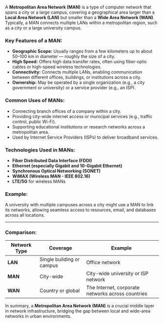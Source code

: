 A **Metropolitan Area Network (MAN)** is a type of computer network that spans a city or a large campus, covering a geographical area larger than a **Local Area Network (LAN)** but smaller than a **Wide Area Network (WAN)**. Typically, a MAN connects multiple LANs within a metropolitan region, such as a city or a large university campus.

### Key Features of a MAN:

- **Geographic Scope:** Usually ranges from a few kilometers up to about 50–100 km in diameter — roughly the size of a city.
- **High Speed:** Offers high data transfer rates, often using fiber-optic cables or high-speed wireless technologies.
- **Connectivity:** Connects multiple LANs, enabling communication between different offices, buildings, or institutions across a city.
- **Ownership:** May be operated by a single organization (e.g., a city government or university) or a service provider (e.g., an ISP).

### Common Uses of MANs:

- Connecting branch offices of a company within a city.
- Providing city-wide internet access or municipal services (e.g., traffic control, public Wi-Fi).
- Supporting educational institutions or research networks across a metropolitan area.
- Used by Internet Service Providers (ISPs) to deliver broadband services.

### Technologies Used in MANs:

- **Fiber Distributed Data Interface (FDDI)**
- **Ethernet (especially Gigabit and 10-Gigabit Ethernet)**
- **Synchronous Optical Networking (SONET)**
- **WiMAX (Wireless MAN - IEEE 802.16)**
- **LTE/5G** for wireless MANs

### Example:

A university with multiple campuses across a city might use a MAN to link its networks, allowing seamless access to resources, email, and databases across all locations.

---

### Comparison:

| Network Type | Coverage                  | Example                                           |
| ------------ | ------------------------- | ------------------------------------------------- |
| **LAN**      | Single building or campus | Office network                                    |
| **MAN**      | City-wide                 | City-wide university or ISP network               |
| **WAN**      | Country or global         | The Internet, corporate networks across countries |

In summary, a **Metropolitan Area Network (MAN)** is a crucial middle layer in network infrastructure, bridging the gap between local and wide-area networks in urban environments.
